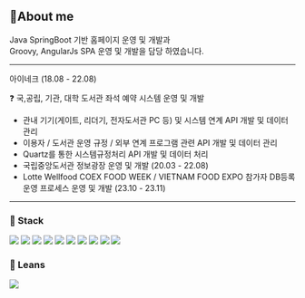 ## 💬About me

Java SpringBoot 기반 홈페이지 운영 및 개발과<br>
Groovy, AngularJs SPA  운영 및 개발을 담당 하였습니다.<br>
<!--커뮤니케이션을 통해 효율적이고 실용적인 코딩을 위해서 노력하고 있습니다.<br>-->
 
<hr>

아이네크 (18.08 - 22.08)

:question: 국,공립, 기관, 대학 도서관 좌석 예약 시스템 운영 및 개발

- 관내 기기(게이트, 리더기, 전자도서관 PC 등) 및 시스템 연계 API 개발 및 데이터 관리
- 이용자 / 도서관 운영 규정 / 외부 연계 프로그램 관련 API 개발 및 데이터 관리
- Quartz를 통한 시스템규정처리 API 개발 및 데이터 처리
- 국립중앙도서관 정보광장 운영 및 개발 (20.03 - 22.08)
- Lotte Wellfood COEX FOOD WEEK / VIETNAM FOOD EXPO 참가자 DB등록 운영 프로세스 운영 및 개발 (23.10 - 23.11) 

<hr>

### :star2: Stack

<img src="https://img.shields.io/badge/Grails-F15B2A?style=for-the-badge"> <img src="https://img.shields.io/badge/Groovy-4298B8?style=for-the-badge&logo=ApacheGroovy&logoColor=white">
<img src="https://img.shields.io/badge/Java-0085CA?style=for-the-badge">
<img src="https://img.shields.io/badge/Spring Boot-6DB33F?style=for-the-badge&logo=Spring Boot&logoColor=white">
<img src="https://img.shields.io/badge/AngularJS-E23237?style=for-the-badge&logo=AngularJS&logoColor=white">
<img src="https://img.shields.io/badge/JavaScript-F7DF1E?style=for-the-badge&logo=JavaScript&logoColor=white">
<img src="https://img.shields.io/badge/MySQL-4479A1?style=for-the-badge&logo=MySQL&logoColor=white">
<img src="https://img.shields.io/badge/MsSQL-CC2927?style=for-the-badge&logo=Microsoft SQL Server&logoColor=white">
<img src="https://img.shields.io/badge/Oracle-F80000?style=for-the-badge&logo=Oracle&logoColor=white">
<img src="https://img.shields.io/badge/Jenkins-D24939?style=for-the-badge&logo=Jenkins&logoColor=white">

### :notebook: Leans

<img src="https://img.shields.io/badge/Python-3776AB?style=for-the-badge&logo=Python&logoColor=white">
<!--
**Kiiiiiiiiiiiiiiiiiii/Kiiiiiiiiiiiiiiiiiii** is a ✨ *special* ✨ repository because its `README.md` (this file) appears on your GitHub profile.

Here are some ideas to get you started:

- 🔭 I’m currently working on ...
- 🌱 I’m currently learning ...
- 👯 I’m looking to collaborate on ...
- 🤔 I’m looking for help with ...
- 💬 Ask me about ...
- 📫 How to reach me: ...
- 😄 Pronouns: ...
- ⚡ Fun fact: ...
-->
